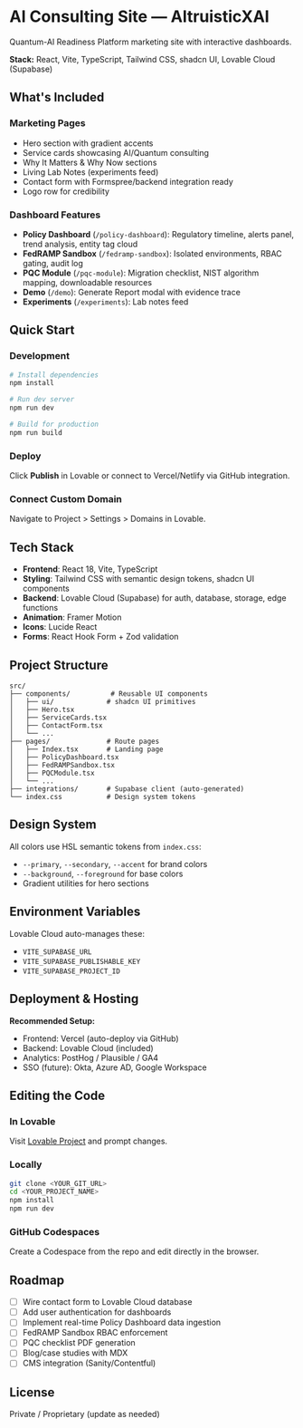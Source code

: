 # AI Consulting Site — AltruisticXAI

Quantum-AI Readiness Platform marketing site with interactive dashboards.

**Stack:** React, Vite, TypeScript, Tailwind CSS, shadcn UI, Lovable Cloud (Supabase)

## What's Included

### Marketing Pages
- Hero section with gradient accents
- Service cards showcasing AI/Quantum consulting
- Why It Matters & Why Now sections
- Living Lab Notes (experiments feed)
- Contact form with Formspree/backend integration ready
- Logo row for credibility

### Dashboard Features
- **Policy Dashboard** (`/policy-dashboard`): Regulatory timeline, alerts panel, trend analysis, entity tag cloud
- **FedRAMP Sandbox** (`/fedramp-sandbox`): Isolated environments, RBAC gating, audit log
- **PQC Module** (`/pqc-module`): Migration checklist, NIST algorithm mapping, downloadable resources
- **Demo** (`/demo`): Generate Report modal with evidence trace
- **Experiments** (`/experiments`): Lab notes feed

## Quick Start

### Development
```sh
# Install dependencies
npm install

# Run dev server
npm run dev

# Build for production
npm run build
```

### Deploy
Click **Publish** in Lovable or connect to Vercel/Netlify via GitHub integration.

### Connect Custom Domain
Navigate to Project > Settings > Domains in Lovable.

## Tech Stack

- **Frontend**: React 18, Vite, TypeScript
- **Styling**: Tailwind CSS with semantic design tokens, shadcn UI components
- **Backend**: Lovable Cloud (Supabase) for auth, database, storage, edge functions
- **Animation**: Framer Motion
- **Icons**: Lucide React
- **Forms**: React Hook Form + Zod validation

## Project Structure

```
src/
├── components/          # Reusable UI components
│   ├── ui/             # shadcn UI primitives
│   ├── Hero.tsx
│   ├── ServiceCards.tsx
│   ├── ContactForm.tsx
│   └── ...
├── pages/              # Route pages
│   ├── Index.tsx       # Landing page
│   ├── PolicyDashboard.tsx
│   ├── FedRAMPSandbox.tsx
│   ├── PQCModule.tsx
│   └── ...
├── integrations/       # Supabase client (auto-generated)
└── index.css           # Design system tokens
```

## Design System

All colors use HSL semantic tokens from `index.css`:
- `--primary`, `--secondary`, `--accent` for brand colors
- `--background`, `--foreground` for base colors
- Gradient utilities for hero sections

## Environment Variables

Lovable Cloud auto-manages these:
- `VITE_SUPABASE_URL`
- `VITE_SUPABASE_PUBLISHABLE_KEY`
- `VITE_SUPABASE_PROJECT_ID`

## Deployment & Hosting

**Recommended Setup:**
- Frontend: Vercel (auto-deploy via GitHub)
- Backend: Lovable Cloud (included)
- Analytics: PostHog / Plausible / GA4
- SSO (future): Okta, Azure AD, Google Workspace

## Editing the Code

### In Lovable
Visit [Lovable Project](https://lovable.dev/projects/a204118a-0418-4ec4-9f03-e883e54010a8) and prompt changes.

### Locally
```sh
git clone <YOUR_GIT_URL>
cd <YOUR_PROJECT_NAME>
npm install
npm run dev
```

### GitHub Codespaces
Create a Codespace from the repo and edit directly in the browser.

## Roadmap

- [ ] Wire contact form to Lovable Cloud database
- [ ] Add user authentication for dashboards
- [ ] Implement real-time Policy Dashboard data ingestion
- [ ] FedRAMP Sandbox RBAC enforcement
- [ ] PQC checklist PDF generation
- [ ] Blog/case studies with MDX
- [ ] CMS integration (Sanity/Contentful)

## License

Private / Proprietary (update as needed)
